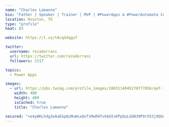 ```yaml
---
name: "Charles Lamanna"
bio: "Father | Speaker | Trainer | MVP | #PowerApps & #PowerAutomate Community Super User | YouTuber Right-pointing triangle http://youtube.com/c/rezadorrani | Learn - Share - Clockwise rightwards and leftwards open circle arrows"
location: Houston, TX
type: "profile"
heat: 83

website: https://t.co/tAcqSdqguf

twitter:
  username: rezadorrani
  url: https://twitter.com/rezadorrani
  followers: 2317

topics:
  - Power Apps

images:
  - url: https://pbs.twimg.com/profile_images/1063114045270777856/qeT-jpWr_400x400.jpg
    width: 400
    height: 400
    isCached: true
    title: "Charles Lamanna"

secured: "+e4yWKLh4gZeAaEGpQuMuWsaQvTsMwR4Txk6UIvKPpQuLGGW39P9rX53j9QGub0OAzPjo3zZlXo7zdgy5SyrmCQa5h3rFLOMLP4l/S74mKj3xxgSR2MtDuYkkKnTzyAH8lm63Gxxx5a2M1JPydEEJUdH0zLJ9aS5qnBNGsRrtvWi28NYXe7iQM6Pr8NFxj1TXJhtGHMGZTjq3JwdBEX719dUk8pQvXnM4jt2n6miJHoxalLWUrGziXaTd1npEekiu56+kknF1PfMwSef6zu80fRjYX4N4LaJn8wCz31b/kcbLMtYOgdR67FhMGafTcdnMKLNSQ7RHDx3L2G80oVbYTPA13XNcIy3UPgqydMTEneuhBNcVnr5vw1JDxgFqIBRd/0BEtQDfjWkEYD3cDfjTyiczMUDsjqnDw8C75z/uUY=;RO3sxLJPSP9GYUZWUhYfLA=="
---
```


